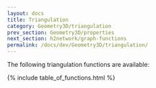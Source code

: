```yaml
---
layout: docs
title: Triangulation
category: Geometry3D/triangulation
prev_section: Geometry3D/properties
next_section: h2network/graph-functions
permalink: /docs/dev/Geometry3D/triangulation/
---
```


The following triangulation functions are available:

{% include table_of_functions.html %}
